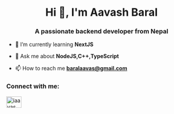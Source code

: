 <h1 align="center">Hi 👋, I'm Aavash Baral</h1>
<h3 align="center">A passionate backend developer from Nepal</h3>

- 🌱 I’m currently learning **NextJS**

- 💬 Ask me about **NodeJS,C++,TypeScript**

- 📫 How to reach me **baralaavas@gmail.com**

<h3 align="left">Connect with me:</h3>
<p align="left">
<a href="https://twitter.com/iaavas" target="blank"><img align="center" src="https://raw.githubusercontent.com/rahuldkjain/github-profile-readme-generator/master/src/images/icons/Social/twitter.svg" alt="iaavas" height="30" width="40" /></a>
</p>
